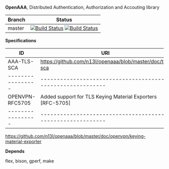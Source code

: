 **OpenAAA**, Distributed Authentication, Authorization and Accouting library

|Branch      |Status   |
|------------|---------|
|master      | [![Build Status](https://travis-ci.org/n13l/kbuild.png?branch=master)](https://travis-ci.org/n13l/kbuild) [![Build Status](https://snap-ci.com/n13l/kbuild/branch/master/build_image)](https://snap-ci.com/n13l/kbuild/branch/master) |


**Specifications**

| ID              | URI                                                       |
|-----------------|-----------------------------------------------------------|
| AAA-TLS-SCA     | https://github.com/n13l/openaaa/blob/master/doc/tls-sca   |
|-----------------|-----------------------------------------------------------|
| OPENVPN-RFC5705 | Added support for TLS Keying Material Exporters [RFC-5705]|
|-----------------|-----------------------------------------------------------|


https://github.com/n13l/openaaa/blob/master/doc/openvpn/keying-material-exporter 

**Depends**

flex, bison, gperf, make
